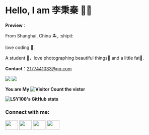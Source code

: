 # Hello, I am 李秉秦 👏🏻

**Preview**：

From Shanghai, China 🏝, :shipit:

love coding 🐍.

A student 🏫，love photographing beautiful things🌿 and a little fat🍔.

**Contact**：2177441033@qq.com

**![](https://img.shields.io/badge/python-3.9-orange)**
**![](https://img.shields.io/badge/python-3.8-orange?style=for-the—badge&logo=python&logoColor=orange)**

**You are My ![Visitor Count](https://profile-counter.glitch.me/LSY108/count.svg) the vistor**

**![LSY108's GitHub stats](https://github-readme-stats.vercel.app/api?username=LSY108&show_icons=true&theme=tokyonight)**
<h3 align="left">Connect with me:</h3>
<p align="left">
<a href="your link" target="blank"><img align="center" src="https://cdn.jsdelivr.net/npm/simple-icons@3.0.1/icons/twitter.svg" alt="" height="30" width="40" /></a>
<a href="your link" target="blank"><img align="center" src="https://cdn.jsdelivr.net/npm/simple-icons@3.0.1/icons/linkedin.svg" alt="" height="30" width="40" /></a>
<a href="your link" target="blank"><img align="center" src="https://cdn.jsdelivr.net/npm/simple-icons@3.0.1/icons/instagram.svg" alt="" height="30" width="40" /></a>
<a href="your link" target="blank"><img align="center" src="https://cdn.jsdelivr.net/npm/simple-icons@3.0.1/icons/youtube.svg" alt="" height="30" width="40" /></a>
</p>
